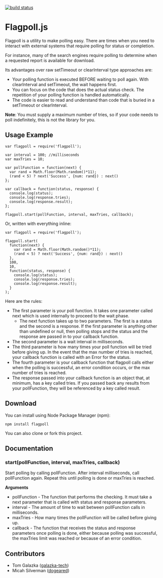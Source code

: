 [![build status](https://secure.travis-ci.org/didit-tech/flagpoll.png)](http://travis-ci.org/didit-tech/flagpoll)
# Flagpoll.js

Flagpoll is a utility to make polling easy. There are times when you need to
interact with external systems that require polling for status or completion.

For instance, many of the search engines require polling to determine when a
requested report is available for download.

Its advantages over raw setTimeout or clearInterval type approaches are:

* Your polling function is executed BEFORE waiting to poll again. With
  clearInterval and setTimeout, the wait happens first.
* You can focus on the code that does the actual status check. The repetition
  of your polling function is handled automatically.
* The code is easier to read and understand than code that is buried in a
  setTimeout or clearInterval.

__Note__: You must supply a maximum number of tries, so if your code needs to
poll indefinitely, this is not the library for you.

## Usage Example

    var flagpoll = require('flagpoll');

    var interval = 100; //milliseconds
    var maxTries = 10;

    var pollFunction = function(next) {
      var rand = Math.floor(Math.random()*11);
      (rand < 5) ? next('Success', {num: rand}) : next()
    };

    var callback = function(status, response) {
      console.log(status);
      console.log(response.tries);
      console.log(response.result);
    };

    flagpoll.start(pollFunction, interval, maxTries, callback);

Or, written with everything inline:

    var flagpoll = require('flagpoll');

    flagpoll.start(
      function(next) {
        var rand = Math.floor(Math.random()*11);
        (rand < 5) ? next('Success', {num: rand}) : next()
      },
      100,
      10,
      function(status, response) {
        console.log(status);
        console.log(response.tries);
        console.log(response.result);
      }
    );

Here are the rules:

* The first parameter is your poll function. It takes one parameter called
  next which is used internally to proceed to the wait phase.
  * The next function takes up to two parameters. The first is a status and
    the second is a response. If the first parameter is anything other than
    undefined or null, then polling stops and the status and the response
    are passed in to your callback function.
* The second parameter is a wait interval in milliseconds.
* The third parameter is how many times your poll function will be tried before
  giving up. In the event that the max number of tries is reached, your callback
  function is called with an Error for the status.
* The fourth parameter is your callback function that flagpoll calls either
  when the polling is successful, an error condition occurs, or the max number
  of tries is reached.
* The response passed into your callback function is an object that, at minimum,
  has a key called tries. If you passed back any results from your pollFunction,
  they will be referenced by a key called result.

## Download

You can install using Node Package Manager (npm):

    npm install flagpoll

You can also clone or fork this project.

## Documentation

### start(pollFunction, interval, maxTries, callback)

Start polling by calling pollFunction. After interval milliseconds, call
pollFunction again. Repeat this until polling is done or maxTries is reached.

__Arguments__

* pollFunction - The function that performs the checking. It must take a next
  parameter that is called with status and response parameters.
* interval - The amount of time to wait between pollFunction calls in
  milliseconds.
* maxTries - How many times the pollFunction will be called before giving up.
* callback - The function that receives the status and response parameters
  once polling is done, either because polling was successful, the maxTries
  limit was reached or because of an error condition.

## Contributors

* Tom Galazka ([galazka-tech](https://github.com/galazka-tech))
* Micah Silverman ([dogeared](https://github.com/dogeared))
